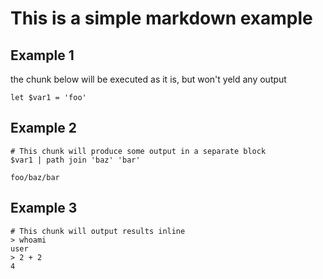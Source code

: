 # This is a simple markdown example

## Example 1

the chunk below will be executed as it is, but won't yeld any output

```nu
let $var1 = 'foo'
```

## Example 2

```nu
# This chunk will produce some output in a separate block
$var1 | path join 'baz' 'bar'
```
```output-numd
foo/baz/bar
```

## Example 3

```nu
# This chunk will output results inline
> whoami
user
> 2 + 2
4
```
